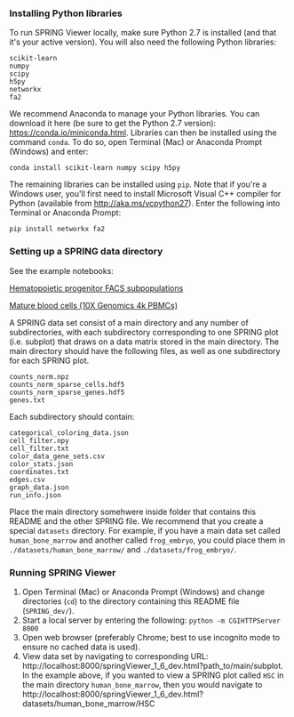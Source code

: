 ### Installing Python libraries

To run SPRING Viewer locally, make sure Python 2.7 is installed (and that it's your active version). You will also need the following Python libraries:  

`scikit-learn`  
`numpy`  
`scipy`  
`h5py`  
`networkx`  
`fa2`  

We recommend Anaconda to manage your Python libraries. You can download it here (be sure to get the Python 2.7 version):   https://conda.io/miniconda.html. Libraries can then be installed using the command `conda`. To do so, open Terminal (Mac) or Anaconda Prompt (Windows) and enter:  

`conda install scikit-learn numpy scipy h5py`

The remaining libraries can be installed using `pip`. Note that if you're a Windows user, you'll first need to install Microsoft Visual C++ compiler for Python (available from http://aka.ms/vcpython27). Enter the following into Terminal or Anaconda Prompt:  

`pip install networkx fa2`


### Setting up a SPRING data directory
See the example notebooks: 

[Hematopoietic progenitor FACS subpopulations](./data_prep/spring_example_HPCs.ipynb)

[Mature blood cells (10X Genomics 4k PBMCs)](./data_prep/spring_example_pbmc4k.ipynb)

A SPRING data set consist of a main directory and any number of subdirectories, with each subdirectory corresponding to one SPRING plot (i.e. subplot) that draws on a data matrix stored in the main directory. The main directory should have the following files, as well as one subdirectory for each SPRING plot. 

`counts_norm.npz`  
`counts_norm_sparse_cells.hdf5`  
`counts_norm_sparse_genes.hdf5`  
`genes.txt`  

Each subdirectory should contain:  

`categorical_coloring_data.json`  
`cell_filter.npy`  
`cell_filter.txt`  
`color_data_gene_sets.csv`  
`color_stats.json`  
`coordinates.txt`  
`edges.csv`  
`graph_data.json`  
`run_info.json`  

Place the main directory somehwere inside folder that contains this README and the other SPRING file. We recommend that you create a special `datasets` directory. For example, if you have a main data set called `human_bone_marrow` and another called `frog_embryo`, you could place them in `./datasets/human_bone_marrow/` and `./datasets/frog_embryo/`. 


### Running SPRING Viewer

1. Open Terminal (Mac) or Anaconda Prompt (Windows) and change directories (`cd`) to the directory containing this README file (`SPRING_dev/`). 
2. Start a local server by entering the following: `python -m CGIHTTPServer 8000`
3. Open web browser (preferably Chrome; best to use incognito mode to ensure no cached data is used).
4. View data set by navigating to corresponding URL: http://localhost:8000/springViewer_1_6_dev.html?path_to/main/subplot. In the example above, if you wanted to view a SPRING plot called `HSC` in the main directory `human_bone_marrow`, then you would navigate to http://localhost:8000/springViewer_1_6_dev.html?datasets/human_bone_marrow/HSC

